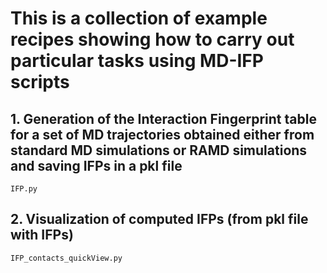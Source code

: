 #  This is a collection of example recipes showing how to carry out particular tasks using MD-IFP scripts


## 1. Generation of the Interaction Fingerprint table for a set of MD trajectories obtained either from standard MD simulations or RAMD simulations and saving IFPs in a pkl file
    IFP.py
## 2. Visualization  of computed IFPs (from pkl file with IFPs)
    IFP_contacts_quickView.py
